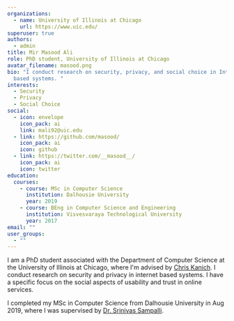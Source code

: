 ```yaml
---
organizations:
  - name: University of Illinois at Chicago
    url: https://www.uic.edu/
superuser: true
authors:
  - admin
title: Mir Masood Ali
role: PhD student, University of Illinois at Chicago
avatar_filename: masood.png
bio: "I conduct research on security, privacy, and social choice in Internet
  based systems. "
interests:
  - Security
  - Privacy
  - Social Choice
social:
  - icon: envelope
    icon_pack: ai
    link: mali92@uic.edu
  - link: https://github.com/masood/
    icon_pack: ai
    icon: github
  - link: https://twitter.com/__masood__/
    icon_pack: ai
    icon: twitter
education:
  courses:
    - course: MSc in Computer Science
      institution: Dalhousie University
      year: 2019
    - course: BEng in Computer Science and Engineering
      institution: Visvesvaraya Technological University
      year: 2017
email: ""
user_groups:
  - ""
---
```

I am a PhD student associated with the Department of Computer Science at the University of Illinois at Chicago, where I'm advised by [Chris Kanich](https://www.cs.uic.edu/~ckanich/). I conduct research on security and privacy in internet based systems. I have a specific focus on the social aspects of usability and trust in online services.

I completed my MSc in Computer Science from Dalhousie University in Aug 2019, where I was supervised by [Dr. Srinivas Sampalli](https://web.cs.dal.ca/~srini).